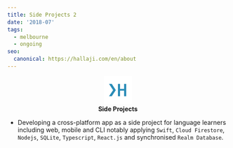 ```yaml
---
title: Side Projects 2
date: '2018-07'
tags:
  - melbourne
  - ongoing
seo:
  canonical: https://hallaji.com/en/about
---
```

<p align='center'>
  <img src='/assets/fav/white.svg' height='64' /><br />
  <b>Side Projects</b>
</p>

* Developing a cross-platform app as a side project for language learners including web, mobile and CLI notably applying
`Swift`, `Cloud Firestore`, `Nodejs`, `SQLite`, `Typescript`, `React.js` and synchronised `Realm Database`.
